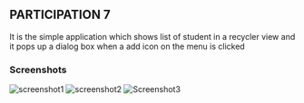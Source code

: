 ## PARTICIPATION 7
It is the simple application which shows list of student in a recycler view and it pops up a dialog box when a add icon on the menu is clicked  
### Screenshots
![screenshot1](https://user-images.githubusercontent.com/74615179/158572080-990c916d-e605-40c6-bec5-1cc5ac0860a3.png)
![screenshot2](https://user-images.githubusercontent.com/74615179/158572057-91d4db73-4708-4011-a357-21cf6dfa9226.png)
![Screenshot3](https://user-images.githubusercontent.com/74615179/158572072-1e8c4dfe-a2c4-4c41-832f-67fd38a5ed90.png)
